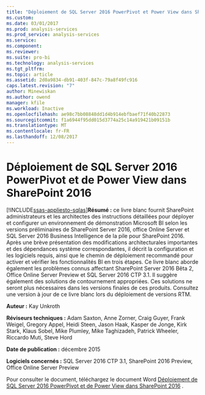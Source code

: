 ```yaml
---
title: "Déploiement de SQL Server 2016 PowerPivot et Power View dans SharePoint 2016 | Documents Microsoft"
ms.custom: 
ms.date: 03/01/2017
ms.prod: analysis-services
ms.prod_service: analysis-services
ms.service: 
ms.component: 
ms.reviewer: 
ms.suite: pro-bi
ms.technology: analysis-services
ms.tgt_pltfrm: 
ms.topic: article
ms.assetid: 2d0a9834-db91-403f-847c-79a8f49fc916
caps.latest.revision: "7"
author: Minewiskan
ms.author: owend
manager: kfile
ms.workload: Inactive
ms.openlocfilehash: ae98c7bb08848dd1d4b914ebfbaef71f40b22873
ms.sourcegitcommit: f1a6944f95dd015d3774a25c14a919421b09151b
ms.translationtype: MT
ms.contentlocale: fr-FR
ms.lasthandoff: 12/08/2017
---
```

# <a name="deploying-sql-server-2016-powerpivot-and-power-view-in-sharepoint-2016"></a>Déploiement de SQL Server 2016 PowerPivot et de Power View dans SharePoint 2016
[!INCLUDE[ssas-appliesto-sqlas](../../../includes/ssas-appliesto-sqlas.md)]**Résumé :** ce livre blanc fournit SharePoint administrateurs et les architectes des instructions détaillées pour déployer et configurer un environnement de démonstration Microsoft BI selon les versions préliminaires de SharePoint Server 2016, office Online Server et SQL Server 2016 Business Intelligence de la pile pour SharePoint 2016. Après une brève présentation des modifications architecturales importantes et des dépendances système correspondantes, il décrit la configuration et les logiciels requis, ainsi que le chemin de déploiement recommandé pour activer et vérifier les fonctionnalités BI en trois étapes. Ce livre blanc aborde également les problèmes connus affectant SharePoint Server 2016 Bêta 2, Office Online Server Preview et SQL Server 2016 CTP 3.1. Il suggère également des solutions de contournement appropriées. Ces solutions ne seront plus nécessaires dans les versions finales de ces produits. Consultez une version à jour de ce livre blanc lors du déploiement de versions RTM.  
  
 **Auteur :** Kay Unkroth  
  
 **Réviseurs techniques :** Adam Saxton, Anne Zorner, Craig Guyer, Frank Weigel, Gregory Appel, Heidi Steen, Jason Haak, Kasper de Jonge, Kirk Stark, Klaus Sobel, Mike Plumley, Mike Taghizadeh, Patrick Wheeler, Riccardo Muti, Steve Hord  
  
 **Date de publication :** décembre 2015  
  
 **Logiciels concernés :** SQL Server 2016 CTP 3.1, SharePoint 2016 Preview, Office Online Server Preview  
  
 Pour consulter le document, téléchargez le document Word [Déploiement de SQL Server 2016 PowerPivot et de Power View dans SharePoint 2016](http://download.microsoft.com/download/D/2/0/D20E1C5F-72EA-4505-9F26-FEF9550EFD44/Deploying%20SQL%20Server%202016%20PowerPivot%20and%20Power%20View%20in%20SharePoint%202016.docx) .  
  
  
